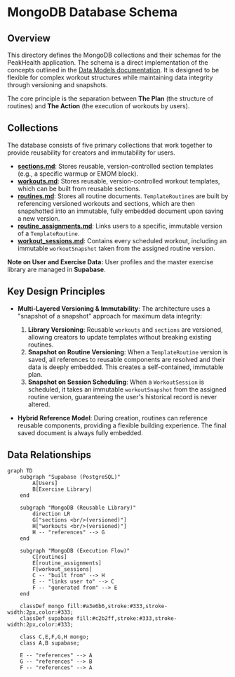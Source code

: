 # MongoDB Database Schema

## Overview

This directory defines the MongoDB collections and their schemas for the PeakHealth application. The schema is a direct implementation of the concepts outlined in the [Data Models documentation](../data-models/README.md). It is designed to be flexible for complex workout structures while maintaining data integrity through versioning and snapshots.

The core principle is the separation between **The Plan** (the structure of routines) and **The Action** (the execution of workouts by users).

## Collections

The database consists of five primary collections that work together to provide reusability for creators and immutability for users.

-   **[sections.md](./sections.md)**: Stores reusable, version-controlled section templates (e.g., a specific warmup or EMOM block).
-   **[workouts.md](./workouts.md)**: Stores reusable, version-controlled workout templates, which can be built from reusable sections.
-   **[routines.md](./routines.md)**: Stores all routine documents. `TemplateRoutine`s are built by referencing versioned workouts and sections, which are then snapshotted into an immutable, fully embedded document upon saving a new version.
-   **[routine_assignments.md](./routine_assignments.md)**: Links users to a specific, immutable version of a `TemplateRoutine`.
-   **[workout_sessions.md](./workout_sessions.md)**: Contains every scheduled workout, including an immutable `workoutSnapshot` taken from the assigned routine version.

**Note on User and Exercise Data:** User profiles and the master exercise library are managed in **Supabase**.

## Key Design Principles

-   **Multi-Layered Versioning & Immutability**: The architecture uses a "snapshot of a snapshot" approach for maximum data integrity:
    1.  **Library Versioning**: Reusable `workouts` and `sections` are versioned, allowing creators to update templates without breaking existing routines.
    2.  **Snapshot on Routine Versioning**: When a `TemplateRoutine` version is saved, all references to reusable components are resolved and their data is deeply embedded. This creates a self-contained, immutable plan.
    3.  **Snapshot on Session Scheduling**: When a `WorkoutSession` is scheduled, it takes an immutable `workoutSnapshot` from the assigned routine version, guaranteeing the user's historical record is never altered.

-   **Hybrid Reference Model**: During creation, routines can reference reusable components, providing a flexible building experience. The final saved document is always fully embedded.

## Data Relationships

```mermaid
graph TD
    subgraph "Supabase (PostgreSQL)"
        A[Users]
        B[Exercise Library]
    end

    subgraph "MongoDB (Reusable Library)"
        direction LR
        G["sections <br/>(versioned)"]
        H["workouts <br/>(versioned)"]
        H -- "references" --> G
    end

    subgraph "MongoDB (Execution Flow)"
        C[routines]
        E[routine_assignments]
        F[workout_sessions]
        C -- "built from" --> H
        E -- "links user to" --> C
        F -- "generated from" --> E
    end
    
    classDef mongo fill:#a3e6b6,stroke:#333,stroke-width:2px,color:#333;
    classDef supabase fill:#c2b2ff,stroke:#333,stroke-width:2px,color:#333;

    class C,E,F,G,H mongo;
    class A,B supabase;
    
    E -- "references" --> A
    G -- "references" --> B
    F -- "references" --> A
```
